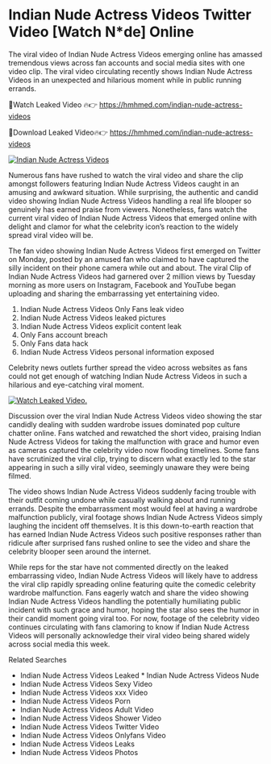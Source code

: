 ﻿# Indian Nude Actress Videos Twitter Video [Watch N*de] Online

The viral video of ﻿Indian Nude Actress Videos emerging online has amassed tremendous views across fan accounts and social media sites with one video clip. The viral video circulating recently shows ﻿Indian Nude Actress Videos in an unexpected and hilarious moment while in public running errands. 

🔴Watch Leaked Video 🔥👉  https://hmhmed.com/indian-nude-actress-videos 

🔴Download Leaked Video🔥👉  https://hmhmed.com/indian-nude-actress-videos 

[![Indian Nude Actress Videos](https://i.imgur.com/dJHk4Zq.gif)](https://hmhmed.com/indian-nude-actress-videos)

Numerous fans have rushed to watch the viral video and share the clip amongst followers featuring ﻿Indian Nude Actress Videos caught in an amusing and awkward situation. While surprising, the authentic and candid video showing ﻿Indian Nude Actress Videos handling a real life blooper so genuinely has earned praise from viewers. Nonetheless, fans watch the current viral video of ﻿Indian Nude Actress Videos that emerged online with delight and clamor for what the celebrity icon’s reaction to the widely spread viral video will be.

The fan video showing ﻿Indian Nude Actress Videos first emerged on Twitter on Monday, posted by an amused fan who claimed to have captured the silly incident on their phone camera while out and about. The viral Clip of ﻿Indian Nude Actress Videos had garnered over 2 million views by Tuesday morning as more users on Instagram, Facebook and YouTube began uploading and sharing the embarrassing yet entertaining video. 

1. ﻿Indian Nude Actress Videos Only Fans leak video
2. ﻿Indian Nude Actress Videos leaked pictures
3. ﻿Indian Nude Actress Videos explicit content leak
4. Only Fans account breach
5. Only Fans data hack
6. ﻿Indian Nude Actress Videos personal information exposed

Celebrity news outlets further spread the video across websites as fans could not get enough of watching ﻿Indian Nude Actress Videos in such a hilarious and eye-catching viral moment. 

[![Watch Leaked Video.](https://miro.medium.com/v2/resize:fit:828/format:webp/1*cilzJN44JGOrTw9NJCrNHA.gif "Watch Leaked Video")](https://hmhmed.com/indian-nude-actress-videos)

Discussion over the viral ﻿Indian Nude Actress Videos video showing the star candidly dealing with sudden wardrobe issues dominated pop culture chatter online. Fans watched and rewatched the short video, praising ﻿Indian Nude Actress Videos for taking the malfunction with grace and humor even as cameras captured the celebrity video now flooding timelines. Some fans have scrutinized the viral clip, trying to discern what exactly led to the star appearing in such a silly viral video, seemingly unaware they were being filmed.

The video shows ﻿Indian Nude Actress Videos suddenly facing trouble with their outfit coming undone while casually walking about and running errands. Despite the embarrassment most would feel at having a wardrobe malfunction publicly, viral footage shows ﻿Indian Nude Actress Videos simply laughing the incident off themselves. It is this down-to-earth reaction that has earned ﻿Indian Nude Actress Videos such positive responses rather than ridicule after surprised fans rushed online to see the video and share the celebrity blooper seen around the internet.  

While reps for the star have not commented directly on the leaked embarrassing video, ﻿Indian Nude Actress Videos will likely have to address the viral clip rapidly spreading online featuring quite the comedic celebrity wardrobe malfunction. Fans eagerly watch and share the video showing ﻿Indian Nude Actress Videos handling the potentially humiliating public incident with such grace and humor, hoping the star also sees the humor in their candid moment going viral too. For now, footage of the celebrity video continues circulating with fans clamoring to know if ﻿Indian Nude Actress Videos will personally acknowledge their viral video being shared widely across social media this week.

Related Searches
* ﻿Indian Nude Actress Videos Leaked
﻿* Indian Nude Actress Videos Nude
* ﻿Indian Nude Actress Videos Sexy Video
* ﻿Indian Nude Actress Videos xxx Video
* ﻿Indian Nude Actress Videos Porn
* ﻿Indian Nude Actress Videos Adult Video
* ﻿Indian Nude Actress Videos Shower Video
* ﻿Indian Nude Actress Videos Twitter Video
* ﻿Indian Nude Actress Videos Onlyfans Video
* ﻿Indian Nude Actress Videos Leaks
* ﻿Indian Nude Actress Videos Photos